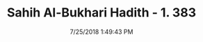 ---
title        : "Sahih Al-Bukhari Hadith - 1. 383"
date         : 7/25/2018 1:49:43 PM
draft        : false
type         : "hadith"
layout       : "hadith"
BookCode     : "SHB"
VolumeNumber : "1"
HadithNumber : "383"
categories  :  ["Prayer-Praying with shoes"]
tags  :  ["Abu Maslama"]
---